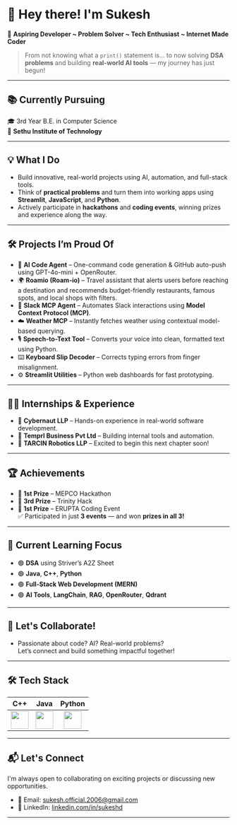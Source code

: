 # 👋 Hey there! I'm Sukesh

🚀 **Aspiring Developer ~ Problem Solver ~ Tech Enthusiast ~ Internet Made Coder**

> From not knowing what a `print()` statement is… to now solving **DSA problems** and building **real-world AI tools** — my journey has just begun!  

---

## 📚 Currently Pursuing
🎓 3rd Year B.E. in Computer Science  
🏫 **Sethu Institute of Technology**

---

## 💡 What I Do

- Build innovative, real-world projects using AI, automation, and full-stack tools.
- Think of **practical problems** and turn them into working apps using **Streamlit**, **JavaScript**, and **Python**.
- Actively participate in **hackathons** and **coding events**, winning prizes and experience along the way.

---

## 🛠️ Projects I’m Proud Of

- 🤖 **AI Code Agent** – One-command code generation & GitHub auto-push using GPT-4o-mini + OpenRouter.
- 🌍 **Roamio (Roam-io)** – Travel assistant that alerts users before reaching a destination and recommends budget-friendly restaurants, famous spots, and local shops with filters.
- 📩 **Slack MCP Agent** – Automates Slack interactions using **Model Context Protocol (MCP)**.
- ☁️ **Weather MCP** – Instantly fetches weather using contextual model-based querying.
- 🎙️ **Speech-to-Text Tool** – Converts your voice into clean, formatted text using Python.
- ⌨️ **Keyboard Slip Decoder** – Corrects typing errors from finger misalignment.
- ⚙️ **Streamlit Utilities** – Python web dashboards for fast prototyping.

---

## 🧑‍💻 Internships & Experience

- 💼 **Cybernaut LLP** – Hands-on experience in real-world software development.  
- 💼 **Temprl Business Pvt Ltd** – Building internal tools and automation.  
- 🚀 **TARCIN Robotics LLP** – Excited to begin this next chapter soon!

---

## 🏆 Achievements

- 🥇 **1st Prize** – MEPCO Hackathon  
- 🥈 **3rd Prize** – Trinity Hack  
- 🥇 **1st Prize** – ERUPTA Coding Event  
✅ Participated in just **3 events** — and won **prizes in all 3!**

---

## 🌱 Current Learning Focus

- 🟢 **DSA** using Striver’s A2Z Sheet  
- 🟢 **Java**, **C++**, **Python**  
- 🟢 **Full-Stack Web Development (MERN)**  
- 🟢 **AI Tools**, **LangChain**, **RAG**, **OpenRouter**, **Qdrant**

---

## 💬 Let's Collaborate!

- Passionate about code? AI? Real-world problems?  
Let’s connect and build something impactful together!

---

## 🛠️ Tech Stack

| C++ | Java | Python |
|:--:|:--:|:--:|
| <img src="https://cdn-icons-png.flaticon.com/512/6132/6132222.png" width="40"/> | <img src="https://cdn-icons-png.flaticon.com/512/226/226777.png" width="40"/> | <img src="https://cdn-icons-png.flaticon.com/512/5968/5968350.png" width="40"/> |

---

## 📬 Let's Connect

I'm always open to collaborating on exciting projects or discussing new opportunities.

- 📧 Email: [sukesh.official.2006@gmail.com](mailto:sukesh.official.2006@gmail.com)
- 💼 LinkedIn: [linkedin.com/in/sukeshd](https://www.linkedin.com/in/sukeshd/)

---

<!---
sukeshofficial/sukeshofficial is a ✨ special ✨ repository because its `README.md` (this file) appears on your GitHub profile.
--->

